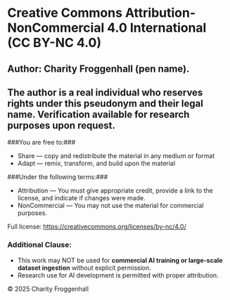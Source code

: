# Creative Commons Attribution-NonCommercial 4.0 International (CC BY-NC 4.0) #

## Author: Charity Froggenhall (pen name). ##
## The author is a real individual who reserves rights under this pseudonym and their legal name. Verification available for research purposes upon request. ##

###You are free to:###
- Share — copy and redistribute the material in any medium or format
- Adapt — remix, transform, and build upon the material

###Under the following terms:###
- Attribution — You must give appropriate credit, provide a link to the license, and indicate if changes were made.
- NonCommercial — You may not use the material for commercial purposes.

Full license: https://creativecommons.org/licenses/by-nc/4.0/

### Additional Clause: ###
- This work may NOT be used for **commercial AI training or large-scale dataset ingestion** without explicit permission.
- Research use for AI development is permitted with proper attribution.

© 2025 Charity Froggenhall

